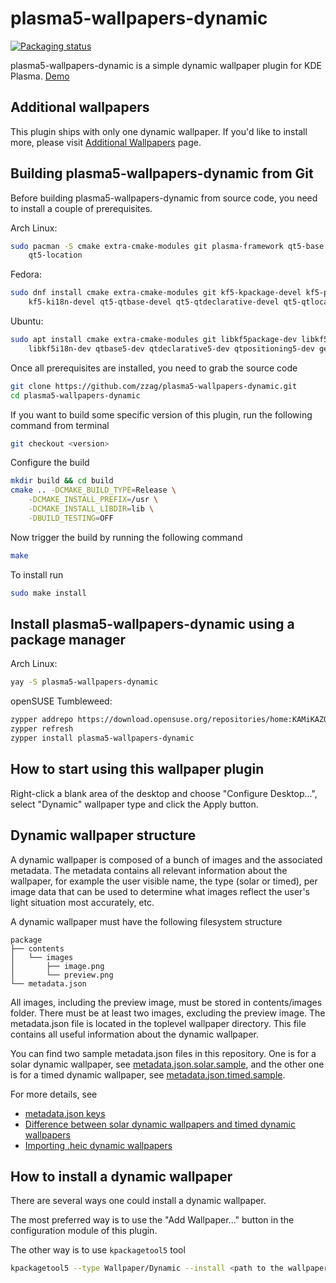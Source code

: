 # plasma5-wallpapers-dynamic

[![Packaging status](https://repology.org/badge/vertical-allrepos/plasma5-wallpapers-dynamic.svg)](https://repology.org/project/plasma5-wallpapers-dynamic/versions)

plasma5-wallpapers-dynamic is a simple dynamic wallpaper plugin for KDE Plasma.
[Demo](https://youtu.be/aN7RlbaKE_E)


## Additional wallpapers

This plugin ships with only one dynamic wallpaper. If you'd like to install more,
please visit [Additional Wallpapers](https://github.com/zzag/plasma5-wallpapers-dynamic/wiki/Additional-Wallpapers)
page.


## Building plasma5-wallpapers-dynamic from Git

Before building plasma5-wallpapers-dynamic from source code, you need to install
a couple of prerequisites.

Arch Linux:

```sh
sudo pacman -S cmake extra-cmake-modules git plasma-framework qt5-base qt5-declarative \
    qt5-location
```

Fedora:

```sh
sudo dnf install cmake extra-cmake-modules git kf5-kpackage-devel kf5-plasma-devel \
    kf5-ki18n-devel qt5-qtbase-devel qt5-qtdeclarative-devel qt5-qtlocation-devel
```

Ubuntu:

```sh
sudo apt install cmake extra-cmake-modules git libkf5package-dev libkf5plasma-dev \
    libkf5i18n-dev qtbase5-dev qtdeclarative5-dev qtpositioning5-dev gettext
```

Once all prerequisites are installed, you need to grab the source code

```sh
git clone https://github.com/zzag/plasma5-wallpapers-dynamic.git
cd plasma5-wallpapers-dynamic
```

If you want to build some specific version of this plugin, run the following command
from terminal

```sh
git checkout <version>
```

Configure the build

```sh
mkdir build && cd build
cmake .. -DCMAKE_BUILD_TYPE=Release \
    -DCMAKE_INSTALL_PREFIX=/usr \
    -DCMAKE_INSTALL_LIBDIR=lib \
    -DBUILD_TESTING=OFF
```

Now trigger the build by running the following command

```sh
make
```

To install run

```sh
sudo make install
```


## Install plasma5-wallpapers-dynamic using a package manager

Arch Linux:

```sh
yay -S plasma5-wallpapers-dynamic
```

openSUSE Tumbleweed:

```sh
zypper addrepo https://download.opensuse.org/repositories/home:KAMiKAZOW:KDE/openSUSE_Tumbleweed/home:KAMiKAZOW:KDE.repo
zypper refresh
zypper install plasma5-wallpapers-dynamic
```


## How to start using this wallpaper plugin

Right-click a blank area of the desktop and choose "Configure Desktop...", select
"Dynamic" wallpaper type and click the Apply button.


## Dynamic wallpaper structure

A dynamic wallpaper is composed of a bunch of images and the associated metadata.
The metadata contains all relevant information about the wallpaper, for example
the user visible name, the type (solar or timed), per image data that can be used
to determine what images reflect the user's light situation most accurately, etc.

A dynamic wallpaper must have the following filesystem structure

```
package
├── contents
│   └── images
│       ├── image.png
│       └── preview.png
└── metadata.json
```

All images, including the preview image, must be stored in contents/images folder.
There must be at least two images, excluding the preview image. The metadata.json
file is located in the toplevel wallpaper directory. This file contains all useful
information about the dynamic wallpaper.

You can find two sample metadata.json files in this repository. One is for a solar
dynamic wallpaper, see [metadata.json.solar.sample](metadata.json.solar.sample),
and the other one is for a timed dynamic wallpaper, see [metadata.json.timed.sample](metadata.json.timed.sample).

For more details, see
* [metadata.json keys](https://github.com/zzag/plasma5-wallpapers-dynamic/wiki/metadata.json-keys)
* [Difference between solar dynamic wallpapers and timed dynamic wallpapers](https://github.com/zzag/plasma5-wallpapers-dynamic/wiki/Difference-between-solar-dynamic-wallpapers-and-timed-dynamic-wallpapers)
* [Importing .heic dynamic wallpapers](https://github.com/zzag/plasma5-wallpapers-dynamic/wiki/Importing-.heic-dynamic-wallpapers)


## How to install a dynamic wallpaper

There are several ways one could install a dynamic wallpaper.

The most preferred way is to use the "Add Wallpaper..." button in the configuration
module of this plugin.

The other way is to use `kpackagetool5` tool

```sh
kpackagetool5 --type Wallpaper/Dynamic --install <path to the wallpaper>
```
